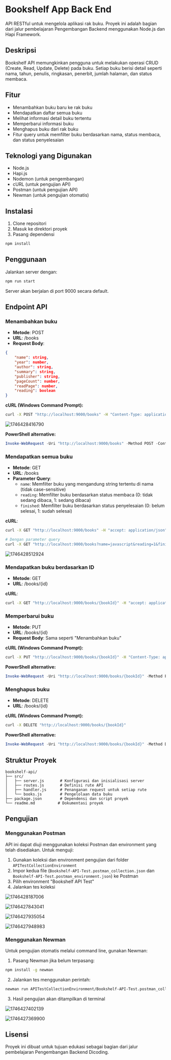 # Bookshelf App Back End

API RESTful untuk mengelola aplikasi rak buku. Proyek ini adalah bagian dari jalur pembelajaran Pengembangan Backend menggunakan Node.js dan Hapi Framework.

## Deskripsi

Bookshelf API memungkinkan pengguna untuk melakukan operasi CRUD (Create, Read, Update, Delete) pada buku. Setiap buku berisi detail seperti nama, tahun, penulis, ringkasan, penerbit, jumlah halaman, dan status membaca.

## Fitur

- Menambahkan buku baru ke rak buku
- Mendapatkan daftar semua buku
- Melihat informasi detail buku tertentu
- Memperbarui informasi buku
- Menghapus buku dari rak buku
- Fitur query untuk memfilter buku berdasarkan nama, status membaca, dan status penyelesaian

## Teknologi yang Digunakan

- Node.js
- Hapi.js
- Nodemon (untuk pengembangan)
- cURL (untuk pengujian API)
- Postman (untuk pengujian API)
- Newman (untuk pengujian otomatis)

## Instalasi

1. Clone repositori
2. Masuk ke direktori proyek
3. Pasang dependensi

```bash
npm install
```

## Penggunaan

Jalankan server dengan:

```bash
npm run start
```

Server akan berjalan di port 9000 secara default.

## Endpoint API

### Menambahkan buku

- **Metode**: POST
- **URL**: /books
- **Request Body**:

```json
{
    "name": string,
    "year": number,
    "author": string,
    "summary": string,
    "publisher": string,
    "pageCount": number,
    "readPage": number,
    "reading": boolean
}
```

**cURL (Windows Command Prompt):**

```bash
curl -X POST "http://localhost:9000/books" -H "Content-Type: application/json" -d "{\"name\": \"Book Title\", \"year\": 2023, \"author\": \"Author Name\", \"summary\": \"Book summary\", \"publisher\": \"Publisher Name\", \"pageCount\": 200, \"readPage\": 50, \"reading\": true}"
```

![1746428416790](image/readme/1746428416790.png)

**PowerShell alternative:**

```powershell
Invoke-WebRequest -Uri "http://localhost:9000/books" -Method POST -ContentType "application/json" -Body '{"name": "Book Title", "year": 2023, "author": "Author Name", "summary": "Book summary", "publisher": "Publisher Name", "pageCount": 200, "readPage": 50, "reading": true}'
```

### Mendapatkan semua buku

- **Metode**: GET
- **URL**: /books
- **Parameter Query**:
  - `name`: Memfilter buku yang mengandung string tertentu di nama (tidak case-sensitive)
  - `reading`: Memfilter buku berdasarkan status membaca (0: tidak sedang dibaca, 1: sedang dibaca)
  - `finished`: Memfilter buku berdasarkan status penyelesaian (0: belum selesai, 1: sudah selesai)

**cURL**:

```bash
curl -X GET "http://localhost:9000/books" -H "accept: application/json"

# Dengan parameter query
curl -X GET "http://localhost:9000/books?name=javascript&reading=1&finished=0" -H "accept: application/json"
```

![1746428512924](image/readme/1746428512924.png)

### Mendapatkan buku berdasarkan ID

- **Metode**: GET
- **URL**: /books/{id}

**cURL**:

```bash
curl -X GET "http://localhost:9000/books/{bookId}" -H "accept: application/json"
```

### Memperbarui buku

- **Metode**: PUT
- **URL**: /books/{id}
- **Request Body**: Sama seperti "Menambahkan buku"

**cURL (Windows Command Prompt):**

```bash
curl -X PUT "http://localhost:9000/books/{bookId}" -H "Content-Type: application/json" -d "{\"name\": \"Updated Book Title\", \"year\": 2023, \"author\": \"Author Name\", \"summary\": \"Updated summary\", \"publisher\": \"Publisher Name\", \"pageCount\": 200, \"readPage\": 75, \"reading\": true}"
```

**PowerShell alternative:**

```powershell
Invoke-WebRequest -Uri "http://localhost:9000/books/{bookId}" -Method PUT -ContentType "application/json" -Body '{"name": "Updated Book Title", "year": 2023, "author": "Author Name", "summary": "Updated summary", "publisher": "Publisher Name", "pageCount": 200, "readPage": 75, "reading": true}'
```

### Menghapus buku

- **Metode**: DELETE
- **URL**: /books/{id}

**cURL (Windows Command Prompt):**

```bash
curl -X DELETE "http://localhost:9000/books/{bookId}"
```

**PowerShell alternative:**

```powershell
Invoke-WebRequest -Uri "http://localhost:9000/books/{bookId}" -Method DELETE
```

## Struktur Proyek

```plaintext
bookshelf-api/
├── src/
│   ├── server.js       # Konfigurasi dan inisialisasi server
│   ├── routes.js       # Definisi rute API
│   ├── handler.js      # Penanganan request untuk setiap rute
│   └── books.js        # Pengelolaan data buku
├── package.json        # Dependensi dan script proyek
└── readme.md          # Dokumentasi proyek
```

## Pengujian

### Menggunakan Postman

API ini dapat diuji menggunakan koleksi Postman dan environment yang telah disediakan. Untuk menguji:

1. Gunakan koleksi dan environment pengujian dari folder `APITestCollectionEnvironment`
2. Impor kedua file (`Bookshelf-API-Test.postman_collection.json` dan `Bookshelf-API-Test.postman_environment.json`) ke Postman
3. Pilih environment "Bookshelf API Test"
4. Jalankan tes koleksi

![1746428187006](image/readme/1746428187006.png)

![1746427843041](image/readme/1746427843041.png)

![1746427935054](image/readme/1746427935054.png)

![1746427948983](image/readme/1746427948983.png)

### Menggunakan Newman

Untuk pengujian otomatis melalui command line, gunakan Newman:

1. Pasang Newman jika belum terpasang:

```bash
npm install -g newman
```

2. Jalankan tes menggunakan perintah:

```bash
newman run APITestCollectionEnvironment/Bookshelf-API-Test.postman_collection.json --environment APITestCollectionEnvironment/Bookshelf-API-Test.postman_environment.json
```

3. Hasil pengujian akan ditampilkan di terminal

![1746427402139](image/readme/1746427402139.png)

![1746427369900](image/readme/1746427369900.png)

## Lisensi

Proyek ini dibuat untuk tujuan edukasi sebagai bagian dari jalur pembelajaran Pengembangan Backend Dicoding.

